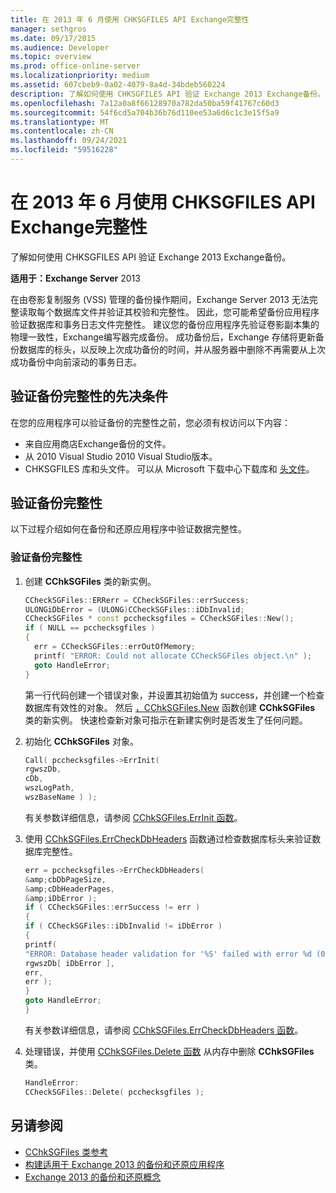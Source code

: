 ```yaml
---
title: 在 2013 年 6 月使用 CHKSGFILES API Exchange完整性
manager: sethgros
ms.date: 09/17/2015
ms.audience: Developer
ms.topic: overview
ms.prod: office-online-server
ms.localizationpriority: medium
ms.assetid: 607cbeb9-0a02-4079-8a4d-34bdeb560224
description: 了解如何使用 CHKSGFILES API 验证 Exchange 2013 Exchange备份。
ms.openlocfilehash: 7a12a0a8f66128970a782da50ba59f41767c60d3
ms.sourcegitcommit: 54f6cd5a704b36b76d110ee53a6d6c1c3e15f5a9
ms.translationtype: MT
ms.contentlocale: zh-CN
ms.lasthandoff: 09/24/2021
ms.locfileid: "59516228"
---
```

# <a name="validate-backup-integrity-by-using-the-chksgfiles-api-in-exchange-2013"></a>在 2013 年 6 月使用 CHKSGFILES API Exchange完整性

了解如何使用 CHKSGFILES API 验证 Exchange 2013 Exchange备份。
  
**适用于：Exchange Server** 2013 
  
在由卷影复制服务 (VSS) 管理的备份操作期间，Exchange Server 2013 无法完整读取每个数据库文件并验证其校验和完整性。 因此，您可能希望备份应用程序验证数据库和事务日志文件完整性。 建议您的备份应用程序先验证卷影副本集的物理一致性，Exchange编写器完成备份。 成功备份后，Exchange 存储将更新备份数据库的标头，以反映上次成功备份的时间，并从服务器中删除不再需要从上次成功备份中向前滚动的事务日志。
  
## <a name="prerequisites-for-validating-backup-integrity"></a>验证备份完整性的先决条件

在您的应用程序可以验证备份的完整性之前，您必须有权访问以下内容：
  
- 来自应用商店Exchange备份的文件。
- 从 2010 Visual Studio 2010 Visual Studio版本。
- CHKSGFILES 库和头文件。 可以从 Microsoft 下载中心下载库和 [头文件](https://www.microsoft.com/download/details.aspx?id=36802)。
    
## <a name="validate-backup-integrity"></a>验证备份完整性

以下过程介绍如何在备份和还原应用程序中验证数据完整性。
  
### <a name="to-validate-backup-integrity"></a>验证备份完整性

1. 创建 **CChkSGFiles** 类的新实例。 
   
   ```cpp
   CCheckSGFiles::ERRerr = CCheckSGFiles::errSuccess;
   ULONGiDbError = (ULONG)CCheckSGFiles::iDbInvalid;
   CCheckSGFiles * const pcchecksgfiles = CCheckSGFiles::New();
   if ( NULL == pcchecksgfiles )
   {
     err = CCheckSGFiles::errOutOfMemory;
     printf( "ERROR: Could not allocate CCheckSGFiles object.\n" );
     goto HandleError;
   }
   ```

   第一行代码创建一个错误对象，并设置其初始值为 success，并创建一个检查数据库有效性的对象。 然后 [，CChkSGFiles.New](cchksgfiles-new-function.md) 函数创建 **CChkSGFiles** 类的新实例。 快速检查新对象可指示在新建实例时是否发生了任何问题。 
    
2. 初始化 **CChkSGFiles** 对象。 
   
   ```cpp
   Call( pcchecksgfiles->ErrInit(
   rgwszDb,
   cDb,
   wszLogPath,
   wszBaseName ) );
   ```
   
   有关参数详细信息，请参阅 [CChkSGFiles.ErrInit 函数](cchksgfiles-errinit-function.md)。
   
3. 使用 [CChkSGFiles.ErrCheckDbHeaders](cchksgfiles-errcheckdbheaders-function.md) 函数通过检查数据库标头来验证数据库完整性。
   
   ```cpp
   err = pcchecksgfiles->ErrCheckDbHeaders(
   &amp;cbDbPageSize,
   &amp;cDbHeaderPages,
   &amp;iDbError );
   if ( CCheckSGFiles::errSuccess != err )
   {
   if ( CCheckSGFiles::iDbInvalid != iDbError )
   {
   printf(
   "ERROR: Database header validation for '%S' failed with error %d (0x%x)\n",
   rgwszDb[ iDbError ],
   err,
   err );
   }
   goto HandleError;
   }
   ```
   
   有关参数详细信息，请参阅 [CChkSGFiles.ErrCheckDbHeaders 函数](cchksgfiles-errcheckdbheaders-function.md)。
   
4. 处理错误，并使用 [CChkSGFiles.Delete 函数](cchksgfiles-delete-function.md) 从内存中删除 **CChkSGFiles** 类。 
   
   ```cpp
   HandleError:
   CCheckSGFiles::Delete( pcchecksgfiles );  
   ```

## <a name="see-also"></a>另请参阅

- [CChkSGFiles 类参考](cchksgfiles-class-reference.md)
- [构建适用于 Exchange 2013 的备份和还原应用程序](build-backup-and-restore-applications-for-exchange-2013.md)
- [Exchange 2013 的备份和还原概念](backup-and-restore-concepts-for-exchange-2013.md)
    

